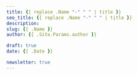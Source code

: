 ```yaml
---
title: {{ replace .Name "-" " " | title }}
seo_title: {{ replace .Name "-" " " | title }}
description: 
slug: {{ .Name }}
author: {{ .Site.Params.author }}

draft: true
date: {{ .Date }}

newsletter: true
---
```


